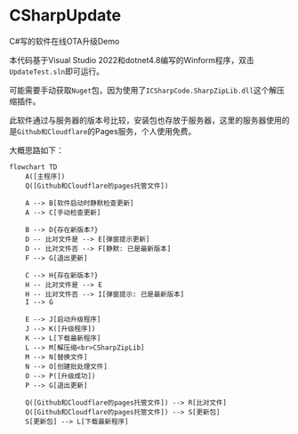 # CSharpUpdate
C#写的软件在线OTA升级Demo



本代码基于Visual Studio 2022和dotnet4.8编写的Winform程序，双击`UpdateTest.sln`即可运行。

可能需要手动获取`Nuget`包，因为使用了`ICSharpCode.SharpZipLib.dll`这个解压缩插件。

此软件通过与服务器的版本号比较，安装包也存放于服务器，这里的服务器使用的是`Github和Cloudflare`的Pages服务，个人使用免费。

大概思路如下：

```mermaid
flowchart TD
    A([主程序])
    Q([Github和Cloudflare的pages托管文件])
    
    A --> B[软件启动时静默检查更新]
    A --> C[手动检查更新]
    
    B --> D{存在新版本?}
    D -- 比对文件是 --> E[弹窗提示更新]
    D -- 比对文件否 --> F[静默: 已是最新版本]
    F --> G[退出更新]
    
    C --> H{存在新版本?}
    H -- 比对文件是 --> E
    H -- 比对文件否 --> I[弹窗提示: 已是最新版本]
    I --> G
    
    E --> J[启动升级程序]
    J --> K([升级程序])
    K --> L[下载最新程序]
    L --> M[解压缩<br>CSharpZipLib]
    M --> N[替换文件]
    N --> O[创建批处理文件]
    O --> P([升级成功])
    P --> G[退出更新]
    
    Q([Github和Cloudflare的pages托管文件]) --> R[比对文件]
    Q([Github和Cloudflare的pages托管文件]) --> S[更新包]
    S[更新包] --> L[下载最新程序]
```





